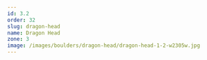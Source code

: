 ```yaml
---
id: 3.2
order: 32
slug: dragon-head
name: Dragon Head
zone: 3
image: /images/boulders/dragon-head/dragon-head-1-2-w2305w.jpg
---
```

